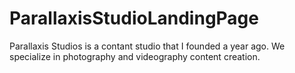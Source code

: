 # ParallaxisStudioLandingPage
Parallaxis Studios is a contant studio that I founded a year ago. We specialize in photography and videography content creation. 
